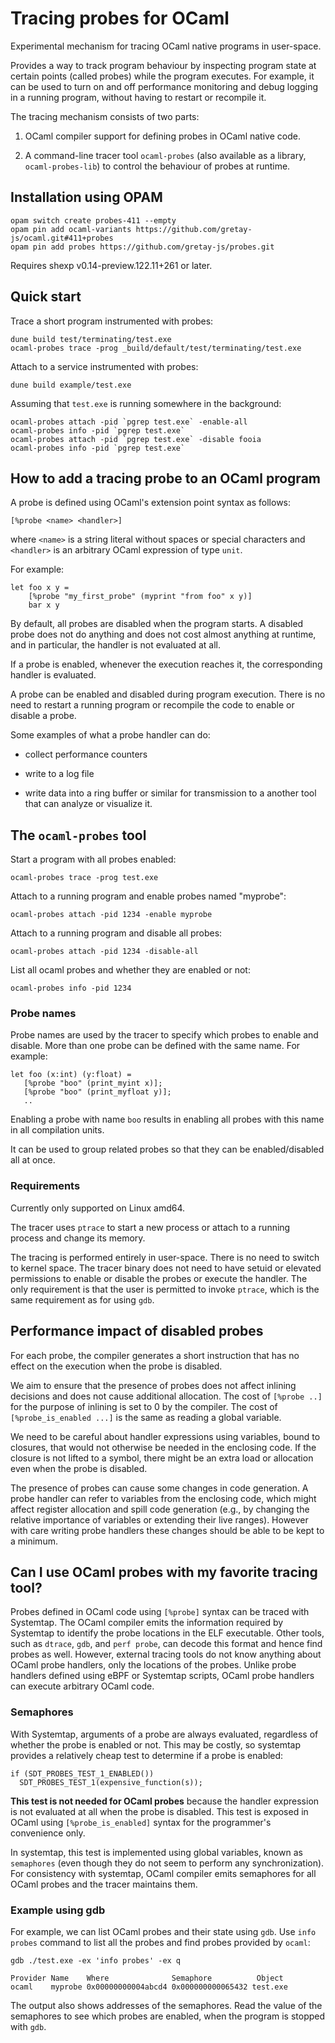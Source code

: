 Tracing probes for OCaml
========================

Experimental mechanism for tracing OCaml native programs in user-space.

Provides a way to track program behaviour by inspecting program state
at certain points (called probes) while the program executes.  For
example, it can be used to turn on and off performance monitoring and
debug logging in a running program, without having to restart or
recompile it.

The tracing mechanism consists of two parts:

1) OCaml compiler support for defining probes in OCaml native code.

2) A command-line tracer tool `ocaml-probes` (also available as
   a library, `ocaml-probes-lib`) to control the behaviour of probes
   at runtime.


## Installation using OPAM

```
opam switch create probes-411 --empty
opam pin add ocaml-variants https://github.com/gretay-js/ocaml.git#411+probes
opam pin add probes https://github.com/gretay-js/probes.git
```

Requires shexp v0.14-preview.122.11+261 or later.

##  Quick start

Trace a short program instrumented with probes:
```
dune build test/terminating/test.exe
ocaml-probes trace -prog _build/default/test/terminating/test.exe
```

Attach to a service instrumented with probes:

`dune build example/test.exe`

Assuming that `test.exe` is running somewhere in the background:
```
ocaml-probes attach -pid `pgrep test.exe` -enable-all
ocaml-probes info -pid `pgrep test.exe`
ocaml-probes attach -pid `pgrep test.exe` -disable fooia
ocaml-probes info -pid `pgrep test.exe`
```

## How to add a tracing probe to an OCaml program

A probe is defined using OCaml's extension point syntax as follows:

    [%probe <name> <handler>]

where `<name>` is a string literal without spaces or special
characters and `<handler>` is an arbitrary
OCaml expression of type `unit`.

For example:

    let foo x y =
        [%probe "my_first_probe" (myprint "from foo" x y)]
        bar x y


By default, all probes are disabled when the program starts.  A
disabled probe does not do anything and does not cost almost anything
at runtime, and in particular, the handler is not evaluated at all.

If a probe is enabled, whenever the execution reaches it, the
corresponding handler is evaluated.

A probe can be enabled and disabled during program execution. There is
no need to restart a running program or recompile the code to enable
or disable a probe.

Some examples of what a probe handler can do:

 - collect performance counters

 - write to a log file

 - write data into a ring buffer or similar for transmission to a
   another tool that can analyze or visualize it.

## The `ocaml-probes` tool

Start a program with all probes enabled:

    ocaml-probes trace -prog test.exe

Attach to a running program and enable probes named "myprobe":

    ocaml-probes attach -pid 1234 -enable myprobe

Attach to a running program and disable all probes:

    ocaml-probes attach -pid 1234 -disable-all

List all ocaml probes and whether they are enabled or not:

    ocaml-probes info -pid 1234

### Probe names

Probe names are used by the tracer to specify which probes to enable and
disable. More than one probe can be defined with the same name. For example:

    let foo (x:int) (y:float) =
       [%probe "boo" (print_myint x)];
       [%probe "boo" (print_myfloat y)];
       ..

Enabling a probe with name `boo` results in enabling all probes with
this name in all compilation units.

It can be used to group related probes so that they can be
enabled/disabled all at once.


### Requirements

Currently only supported on Linux amd64.

The tracer uses `ptrace` to start a new process or attach to a running
process and change its memory.

The tracing is performed entirely in user-space. There is no need to
switch to kernel space. The tracer binary does not need to have setuid
or elevated permissions to enable or disable the probes or execute the
handler. The only requirement is that the user is permitted to invoke
`ptrace`, which is the same requirement as for using `gdb`.



## Performance impact of disabled probes

For each probe, the compiler generates a short instruction
that has no effect on the execution when the probe is disabled.

We aim to ensure that the presence of probes does not affect inlining
decisions and does not cause additional allocation.
The cost of `[%probe ..]` for the purpose of inlining is set to 0 by
the compiler. The cost of `[%probe_is_enabled ...]` is the same as
reading a global variable.

We need to be careful about handler expressions using variables, bound to
closures, that would not otherwise be needed in the enclosing code.  If the
closure is not lifted to a symbol, there might be an extra load or allocation
even when the probe is disabled.

The presence of probes can cause some changes in code generation.  A probe
handler can refer to variables from the enclosing code, which might affect
register allocation and spill code generation (e.g., by changing the relative
importance of variables or extending their live ranges).  However with care
writing probe handlers these changes should be able to be kept to a minimum.


## Can I use OCaml probes with my favorite tracing tool?


Probes defined in OCaml code
using `[%probe]` syntax can be traced with Systemtap.  The OCaml
compiler emits the information required by Systemtap to identify the
probe locations in the ELF executable.  Other tools, such as `dtrace`,
`gdb`, and `perf probe`, can decode this format and hence find
probes as well.  However, external tracing tools do not know anything
about OCaml probe handlers, only the locations of the
probes. Unlike probe handlers defined using eBPF or Systemtap scripts, OCaml probe
handlers can execute arbitrary OCaml code.


### Semaphores

With Systemtap, arguments of a probe are always evaluated, regardless of
whether the probe is enabled or not. This may be costly, so systemtap
provides a relatively cheap test to determine if a probe is enabled:

    if (SDT_PROBES_TEST_1_ENABLED())
      SDT_PROBES_TEST_1(expensive_function(s));

**This test is not needed for OCaml probes** because the handler
expression is not evaluated at all when the probe is disabled.  This
test is exposed in OCaml using `[%probe_is_enabled]` syntax for
the programmer's convenience only.

In systemtap, this test is implemented using global variables, known
as `semaphores` (even though they do not seem to perform any
synchronization).  For consistency with systemtap, OCaml compiler
emits semaphores for all OCaml probes and the tracer maintains
them.

### Example using gdb

For example, we can list OCaml probes and their state using `gdb`.
Use `info probes` command to list all the probes and find
probes provided by `ocaml`:

    gdb ./test.exe -ex 'info probes' -ex q

    Provider Name    Where              Semaphore          Object
    ocaml    myprobe 0x00000000004abcd4 0x000000000065432 test.exe

The output also shows addresses of the semaphores. Read the value of
the semaphores to see which probes are enabled, when the program is
stopped with `gdb`.
